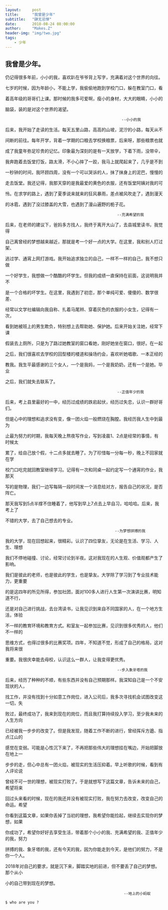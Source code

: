 ```yaml
---
layout:     post
title:      "我曾是少年"
subtitle:   "肆无忌惮"
date:       2018-08-24 08:00:00
author:     "Makes.Z"
header-img: "img/two.jpg"
tags:
    - 少年
---
```


## 我曾是少年。
仍记得很多年前，小小的我，喜欢趴在爷爷背上写字，充满着对这个世界的向往。

七岁的时候，因为年龄小，不能上学，我偷偷地跑到学校门口，躲在教室门口，看

着高年级的哥哥们上课。那时候的我多可爱啊，瘦小的身材，大大的眼睛，小小的

脑袋，装的是对这个世界的渴望。

                                                        --小小的我

后来，我开始了走读的生活。每天五里山路，高高的山坡，泥泞的小路，每天从不

间断的前往。每年开学，背着一学期的口粮去学校换粮票，后来呀，那些粮票也就

成了我童年弥足珍贵的记忆。印象最为深刻的是有一天放学，下着下雨，没带伞，

我奔跑着去饭堂打饭，路太滑，不小心摔了一跤，我马上就爬起来了，几乎是不到

一秒钟的时间，我环顾四周，没有一个可以哭诉的人，抹了抹身上的泥巴，慢慢的

走去饭堂。我还记得，我那天穿的是我最爱的黄色的衣服，还有饭堂阿姨对我的可

怜。在求学的路上，遇到了夏季说来就来的狂风暴雨，差点被风吹走了，遇到漫天

的冰雹，遇到了没过膝盖的大雪，也遇到了漫山遍野的栀子花。

                                                      --充满希望的我

后来，在老师的建议下，爸妈多方找人，我终于离开大山了，去县城里读书，我觉得

自己离曾经的梦想越来越近，那就是考一个好一点的大学。在这里，我和别人打过架、

逃过学、通宵上网打游戏。我开始追求独立的自己，一样不一样的自己，我不想只做

一个好学生，我想做一个酷酷的坏学生。但我的成绩一直保持在前面，这说明我并不

是一个合格的坏学生。在这里，我遇到了初恋，那个单纯可爱、傻傻的、数学很差、

经常以文学社编辑向我自称、扎着马尾辫、穿着灰色的衣服的小女生，记得有一次，

看到她被班上的男生欺负，特别想上去帮助她、保护她。后来开始关注她，经常下课

假装去上厕所，只是为了路过她教室的窗口看她，刚好她坐在窗口，很好。在一起

之后，我们很喜欢去学校的回型楼的楼道和操场约会，喜欢听她唱歌、一本正经的

教我。我生平最感谢的三个女人，一个是我妈，一个是我奶奶，还有一个是她。毕业

之后，我们就失去联系了。

                                                      --正值年少的我

后来，考上县里最好的一中，经历过成绩的跌宕起伏，经历过失恋，认识一群好哥们。

但是心中的理想和追求没有变，像一团火焰一般燃烧在胸膛。我经历我人生中到最为

止最为努力的时期，我每天晚上熬夜写作业，写到凌晨1、2点是经常的事情，有时候太

累了，给自己放个假，十二点多就去睡了。为了珍惜每一分每一秒，晚上不回家就在学

校门口吃完就回教室继续学习。记得有一次和同桌一起约定写一个通宵的作业，我那天

写的是物理，我们一边写每隔一段时间发一个消息给对方，报告自己的状况，是否阵亡。

那天我写到5点半撑不住睡着了，他写到早上7点去上早自习，哈哈哈。后来，我考上了

不错的大学，去了自己想去的专业。

                                                     --为梦想拼搏的我

我的大学，现在回想起来，很精彩。认识了四位挚友，无论是在生活、学习、人生、理想

我们不停地碰撞、讨论，经常讨论到半夜。这对我现在的人生观、价值观都产生了影响。

我们是彼此的老师，也是彼此的学生，也是挚友。大学除了学习到了专业技术能力，更重要

的是这四年的所见所得，参加社团，面对100多人进行人生第一次演讲比赛，明知道不行，

还是对自己进行挑战，去台湾读书，让我见识到来自不同国家的人，在一个地方生活，体验

不一样的教育环境和教育方式。和室友一起参加比赛，见识到很多优秀的人，他们不一样的

思维方式，也得过很多的比赛奖项。四年，不知道不觉，形成了自己的格局，这对我将来很

重要。我很庆幸能去母校，认识这么一群人，让我变得更优秀。

                                                      --步入象牙塔的我

后来，经历了种种的不顺，有些东西并没有自己预期那样。我深知自己是一个不安现状的人，

找工作，并没有找到十分如意工作岗位，进入公司后，我多次寻找机会试图改变这一切，失

败过，最终成功了，我来到现在的岗位，而且我打算持续投入学习，至少我未来的人生方向

已经被我一步步的改变了。但是我发现，随着工作不断的进行，曾经挥斥方遒、指点江山的

感觉在变弱。可能是心性沉下来了，不再把那些伟大的理想挂在嘴边，开始把脚放在地上一

步步的走，但心中总有一团火焰，被现实的生活压抑着。早上听歌的时候，看到有人评论说

曾经不可一世的理想，被现实打败了。于是就想写下这篇文章，告诉未来的自己，希望将来

回过头来看的时候，现在的我还并没有被现实打败，我在努力去改变，改变自己的命运。希望

你看到这篇文章，如果你丢掉了当初的理想，我希望你能捡起，继续去实现你的梦想，如果

你成功了，希望你好好去享受生活，带着那个小小的我、充满希望的我、正值年少的我，努力

拼搏的我、象牙塔的我，还有今天的我，因为你能走到今天，是他们的努力，不是你一个人。

2018年对自己的要求，就是沉下来，脚踏实地的前进，但不要丢了自己的梦想。那个从小

小的自己带到现在的梦想。

                                                         --地上的小蚂蚁


```
$ who are you ?
```
